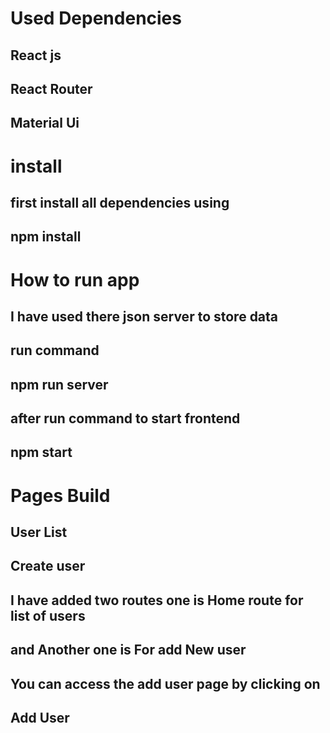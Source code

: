# Used Dependencies
## React js
## React Router
## Material Ui

# install 
## first install all dependencies using 
## npm install


# How to run app 
## I have used there json server to store data 
## run command 
## npm run server
## after run command to start frontend
## npm start


# Pages Build
## User List
## Create user

## I have added two routes one is Home route for list of users
## and Another one is For add New user
## You can access the add user page by clicking on 
## Add User





